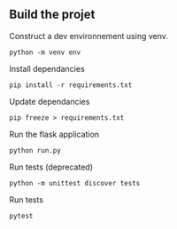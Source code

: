 ## Build the projet
Construct a dev environnement using venv.
```
python -m venv env
```
Install dependancies
```
pip install -r requirements.txt
```
Update dependancies
```
pip freeze > requirements.txt
```
Run the flask application
```
python run.py
```
Run tests (deprecated)
```
python -m unittest discover tests
```
Run tests
```
pytest
```